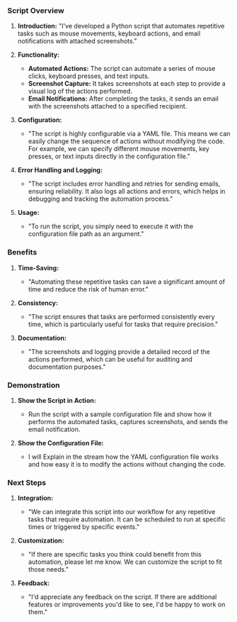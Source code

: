 ### Script Overview

1. **Introduction:**
   "I've developed a Python script that automates repetitive tasks such as mouse movements, keyboard actions, and email notifications with attached screenshots."

2. **Functionality:**
   - **Automated Actions:** The script can automate a series of mouse clicks, keyboard presses, and text inputs.
   - **Screenshot Capture:** It takes screenshots at each step to provide a visual log of the actions performed.
   - **Email Notifications:** After completing the tasks, it sends an email with the screenshots attached to a specified recipient.

3. **Configuration:**
   - "The script is highly configurable via a YAML file. This means we can easily change the sequence of actions without modifying the code. For example, we can specify different mouse movements, key presses, or text inputs directly in the configuration file."

4. **Error Handling and Logging:**
   - "The script includes error handling and retries for sending emails, ensuring reliability. It also logs all actions and errors, which helps in debugging and tracking the automation process."

5. **Usage:**
   - "To run the script, you simply need to execute it with the configuration file path as an argument."

### Benefits

1. **Time-Saving:**
   - "Automating these repetitive tasks can save a significant amount of time and reduce the risk of human error."

2. **Consistency:**
   - "The script ensures that tasks are performed consistently every time, which is particularly useful for tasks that require precision."

3. **Documentation:**
   - "The screenshots and logging provide a detailed record of the actions performed, which can be useful for auditing and documentation purposes."

### Demonstration

1. **Show the Script in Action:**
   - Run the script with a sample configuration file and show how it performs the automated tasks, captures screenshots, and sends the email notification.

2. **Show the Configuration File:**
   - I will Explain in the stream how the YAML configuration file works and how easy it is to modify the actions without changing the code.

### Next Steps

1. **Integration:**
   - "We can integrate this script into our workflow for any repetitive tasks that require automation. It can be scheduled to run at specific times or triggered by specific events."

2. **Customization:**
   - "If there are specific tasks you think could benefit from this automation, please let me know. We can customize the script to fit those needs."

3. **Feedback:**
   - "I'd appreciate any feedback on the script. If there are additional features or improvements you'd like to see, I'd be happy to work on them."
